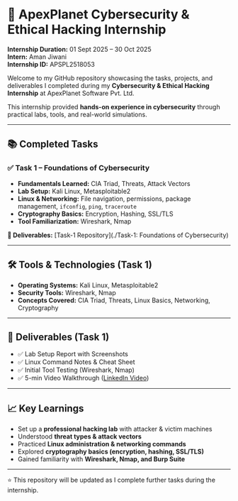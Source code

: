 # 🚀 ApexPlanet Cybersecurity & Ethical Hacking Internship

**Internship Duration:** 01 Sept 2025 – 30 Oct 2025  
**Intern:** Aman Jiwani  
**Internship ID:** APSPL2518053  

Welcome to my GitHub repository showcasing the tasks, projects, and deliverables I completed during my **Cybersecurity & Ethical Hacking Internship** at ApexPlanet Software Pvt. Ltd.  

This internship provided **hands-on experience in cybersecurity** through practical labs, tools, and real-world simulations.  

---

## 📚 Completed Tasks

### ✅ Task 1 – Foundations of Cybersecurity
- **Fundamentals Learned:** CIA Triad, Threats, Attack Vectors  
- **Lab Setup:** Kali Linux, Metasploitable2  
- **Linux & Networking:** File navigation, permissions, package management, `ifconfig`, `ping`, `traceroute`  
- **Cryptography Basics:** Encryption, Hashing, SSL/TLS  
- **Tool Familiarization:** Wireshark, Nmap  

**📂 Deliverables:** [Task-1 Repository](./Task-1: Foundations of Cybersecurity)

---

## 🛠️ Tools & Technologies (Task 1)
- **Operating Systems:** Kali Linux, Metasploitable2  
- **Security Tools:** Wireshark, Nmap  
- **Concepts Covered:** CIA Triad, Threats, Linux Basics, Networking, Cryptography  

---

## 📜 Deliverables (Task 1)
- ✅ Lab Setup Report with Screenshots  
- ✅ Linux Command Notes & Cheat Sheet  
- ✅ Initial Tool Testing (Wireshark, Nmap)  
- ✅ 5-min Video Walkthrough ([LinkedIn Video](https://bit.ly/3JVv2c5))  

---

## 📈 Key Learnings
- Set up a **professional hacking lab** with attacker & victim machines  
- Understood **threat types & attack vectors**  
- Practiced **Linux administration & networking commands**  
- Explored **cryptography basics (encryption, hashing, SSL/TLS)**  
- Gained familiarity with **Wireshark, Nmap, and Burp Suite**  

---

⭐ This repository will be updated as I complete further tasks during the internship.
